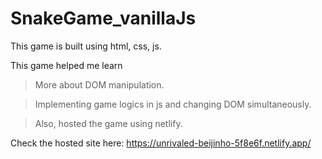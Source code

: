 # SnakeGame_vanillaJs
This game is built using html, css, js.

This game helped me learn 
  > More about DOM manipulation.
  
  > Implementing game logics in js and changing DOM simultaneously. 
  
  > Also, hosted the game using netlify.
  
Check the hosted site here: https://unrivaled-beijinho-5f8e6f.netlify.app/
